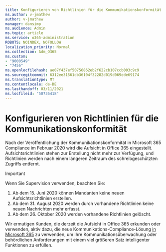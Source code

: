 ```yaml
---
title: Konfigurieren von Richtlinien für die Kommunikationskonformität
ms.author: v-jmathew
author: v-jmathew
manager: dansimp
ms.audience: Admin
ms.topic: article
ms.service: o365-administration
ROBOTS: NOINDEX, NOFOLLOW
localization_priority: Normal
ms.collection: Adm_O365
ms.custom:
- "9000549"
- "7456"
ms.openlocfilehash: ae07f437ef50756862eb2f622cb107ccb003c9c9
ms.sourcegitcommit: 6312ee31561db36104f32282d019d069ede69174
ms.translationtype: MT
ms.contentlocale: de-DE
ms.lasthandoff: 03/11/2021
ms.locfileid: "50736418"
---
```

# <a name="configure-communication-compliance-policies"></a>Konfigurieren von Richtlinien für die Kommunikationskonformität

Nach der Veröffentlichung der Kommunikationskonformität in Microsoft 365 Compliance im Februar 2020 wird die Aufsicht in Office 365 eingestellt. Aufsichtsrichtlinien stehen zur Erstellung nicht mehr zur Verfügung, und Richtlinien werden nach einem längeren Zeitraum des schreibgeschützten Zugriffs entfernt.

> [!IMPORTANT]
> Wenn Sie Supervision verwenden, beachten Sie:
>
> 1. Ab dem 15. Juni 2020 können Mandanten keine neuen Aufsichtsrichtlinien erstellen.
> 2. Ab dem 31. August 2020 werden durch vorhandene Richtlinien keine neuen Nachrichten mehr erfasst.
> 3. Ab dem 26. Oktober 2020 werden vorhandene Richtlinien gelöscht.

Wir ermutigen Kunden, die derzeit die Aufsicht in Office 365 erkunden oder verwenden, aktiv dazu, die neue Kommunikations-Compliance-Lösung [in Microsoft 365](https://go.microsoft.com/fwlink/?linkid=2128593) zu verwenden, um Ihre Kommunikationsüberwachung oder behördlichen Anforderungen mit einem viel größeren Satz intelligenter Funktionen zu erfüllen.

